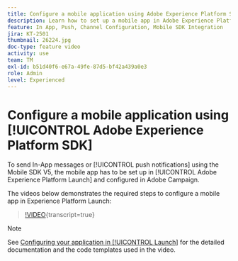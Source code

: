 ```yaml
---
title: Configure a mobile application using Adobe Experience Platform SDK
description: Learn how to set up a mobile app in Adobe Experience Platform Launch and how to configure it in Adobe Campaign.
feature: In App, Push, Channel Configuration, Mobile SDK Integration
jira: KT-2501
thumbnail: 26224.jpg
doc-type: feature video
activity: use
team: TM
exl-id: b51d40f6-e67a-49fe-87d5-bf42a439a0e3
role: Admin
level: Experienced
---
```


# Configure a mobile application using [!UICONTROL Adobe Experience Platform SDK]

To send In-App messages or [!UICONTROL push notifications] using the Mobile SDK V5, the mobile app has to be set up in [!UICONTROL Adobe Experience Platform Launch] and configured in Adobe Campaign.

The videos below demonstrates the required steps to configure a mobile app in Experience Platform Launch:

>[!VIDEO](https://video.tv.adobe.com/v/26224?learn=on){transcript=true}

>[!NOTE]
>
>See [Configuring your application in [!UICONTROL Launch]](https://experienceleague.adobe.com/docs/campaign-standard/using/administrating/configuring-channels/configuring-a-mobile-application.html?lang=en) for the detailed documentation and the code templates used in the video.
